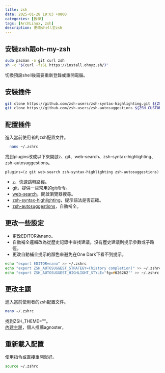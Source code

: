 ```yaml
---
title: zsh
date: 2025-01-28 19:03 +0800
categories: [教學]
tags: [ArchLinux, zsh]
description: 更改shell至zsh
---
```


## 安裝zsh跟oh-my-zsh
```zsh
sudo pacman -S git curl zsh
sh -c "$(curl -fsSL https://install.ohmyz.sh/)"
```
切換預設shell後需要重新登錄或重開電腦。 <br>

## 安裝插件
```zsh
git clone https://github.com/zsh-users/zsh-syntax-highlighting.git ${ZSH_CUSTOM:-~/.oh-my-zsh/custom}/plugins/zsh-syntax-highlighting
git clone https://github.com/zsh-users/zsh-autosuggestions ${ZSH_CUSTOM:-~/.oh-my-zsh/custom}/plugins/zsh-autosuggestions
```

## 配置插件
進入當前使用者的zsh配置文件。 <br>
```zsh
  nano ~/.zshrc
```

找到plugins改成以下來開啟z、git、web-search、zsh-syntax-highlighting、zsh-autosuggestions。 <br>
```text
plugins=(z git web-search zsh-syntax-highlighting zsh-autosuggestions)
```

* [z](https://github.com/ohmyzsh/ohmyzsh/tree/master/plugins/z)，快速跳轉路徑。
* [git](https://github.com/ohmyzsh/ohmyzsh/tree/master/plugins/git)，提供一些常用的git命令。
* [web-search](https://github.com/ohmyzsh/ohmyzsh/tree/master/plugins/web-search)，開啟瀏覽器搜尋。
* [zsh-syntax-highlighting](https://github.com/zsh-users/zsh-syntax-highlighting)，提示語法是否正確。
* [zsh-autosuggestions](https://github.com/zsh-users/zsh-autosuggestions)，自動補全。

## 更改一些設定
* 更改EDITOR為nano。
* 自動補全邏輯改為從歷史記錄中查找建議，沒有歷史建議則提示參數或子路徑。
* 更改自動補全提示的顏色來避免在One Dark下看不到提示。

```zsh
echo "export EDITOR=nano" >> ~/.zshrc
echo "export ZSH_AUTOSUGGEST_STRATEGY=(history completion)" >> ~/.zshrc
echo "export ZSH_AUTOSUGGEST_HIGHLIGHT_STYLE="fg=#626262"" >> ~/.zshrc
```

## 更改主題
進入當前使用者的zsh配置文件。 <br>
```zsh
nano ~/.zshrc
```

找到ZSH_THEME=""。 <br>
[內建主題](https://github.com/ohmyzsh/ohmyzsh/wiki/Themes)，個人推薦agnoster。 <br>

## 重新載入配置
使用指令或直接重開就好。 <br>
```zsh
source ~/.zshrc
```
